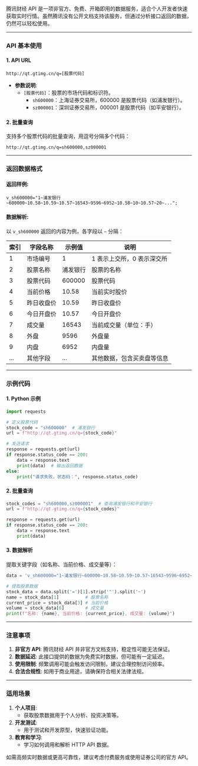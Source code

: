 腾讯财经 API 是一项非官方、免费、开箱即用的数据服务，适合个人开发者快速获取实时行情。虽然腾讯没有公开文档支持该服务，但通过分析接口返回的数据，仍然可以轻松使用。

---

### **API 基本使用**

#### **1. API URL**

```
http://qt.gtimg.cn/q=[股票代码]
```

- **参数说明**:
  - `[股票代码]`：股票的市场代码和标识符。
    - `sh600000`：上海证券交易所，600000 是股票代码（如浦发银行）。
    - `sz000001`：深圳证券交易所，000001 是股票代码（如平安银行）。

#### **2. 批量查询**

支持多个股票代码的批量查询，用逗号分隔多个代码：

```
http://qt.gtimg.cn/q=sh600000,sz000001
```

---

### **返回数据格式**

#### **返回样例**:

```text
v_sh600000="1~浦发银行~600000~10.58~10.59~10.57~16543~9596~6952~10.58~10~10.57~20~...";
```

#### **数据解析**:

以 `v_sh600000` 返回的内容为例，各字段以 `~` 分隔：

| 索引 | 字段名称   | 示例值   | 说明                       |
| ---- | ---------- | -------- | -------------------------- |
| 1    | 市场编号   | 1        | 1 表示上交所，0 表示深交所 |
| 2    | 股票名称   | 浦发银行 | 股票的名称                 |
| 3    | 股票代码   | 600000   | 股票代码                   |
| 4    | 当前价格   | 10.58    | 当前实时股价               |
| 5    | 昨日收盘价 | 10.59    | 昨日收盘价                 |
| 6    | 今日开盘价 | 10.57    | 今日开盘价                 |
| 7    | 成交量     | 16543    | 当前成交量（单位：手）     |
| 8    | 外盘       | 9596     | 外盘量                     |
| 9    | 内盘       | 6952     | 内盘量                     |
| ...  | 其他字段   | ...      | 其他数据，包含买卖盘等信息 |

---

### **示例代码**

#### **1. Python 示例**

```python
import requests

# 定义股票代码
stock_code = "sh600000"  # 浦发银行
url = f"http://qt.gtimg.cn/q={stock_code}"

# 发送请求
response = requests.get(url)
if response.status_code == 200:
    data = response.text
    print(data)  # 输出返回数据
else:
    print("请求失败，状态码：", response.status_code)
```

#### **2. 批量查询**

```python
stock_codes = "sh600000,sz000001"  # 查询浦发银行和平安银行
url = f"http://qt.gtimg.cn/q={stock_codes}"

response = requests.get(url)
if response.status_code == 200:
    data = response.text
    print(data)
```

#### **3. 数据解析**

提取关键字段（如名称、当前价格、成交量等）：

```python
data = 'v_sh600000="1~浦发银行~600000~10.58~10.59~10.57~16543~9596~6952~10.58~10~10.57~20~..."'

# 提取股票数据
stock_data = data.split('=')[1].strip('"').split('~')
name = stock_data[1]          # 股票名称
current_price = stock_data[3] # 当前价格
volume = stock_data[6]        # 成交量
print(f"名称: {name}, 当前价格: {current_price}, 成交量: {volume}")
```

---

### **注意事项**

1. **非官方 API**: 腾讯财经 API 并非官方文档支持，稳定性可能无法保证。
2. **数据延迟**: 此接口提供的数据为免费实时数据，但可能有一定延迟。
3. **使用限制**: 频繁调用可能会触发访问限制，建议合理控制访问频率。
4. **合法合规性**: 如用于商业用途，请确保符合相关法律法规。

---

### **适用场景**

1. **个人项目**:
   - 获取股票数据用于个人分析、投资决策等。
2. **开发测试**:
   - 用于测试和开发原型，快速验证功能。
3. **教育和学习**:
   - 学习如何调用和解析 HTTP API 数据。

如需高频实时数据或更高可靠性，建议考虑付费服务或使用证券公司的官方 API。
